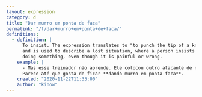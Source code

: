 ```yaml
---
layout: expression
category: d
title: "Dar murro em ponta de faca"
permalink: "/f/dar+murro+em+ponta+de+faca/"
definitions:
  - definition: |
      To insist. The expression translates to "to punch the tip of a knife",
      and is used to describe a lost situation, where a person insists in
      doing something, even though it is painful or wrong.
    example: |
      - Mas esse treinador não aprende. Ele colocou outro atacante de novo.
      Parece até que gosta de ficar **dando murro em ponta faca**.
    created: "2020-11-22T11:35:00"
    author: "kinow"
---
```

